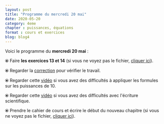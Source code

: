 ```yaml
---
layout: post
title: "Programme du mercredi 20 mai"
date: 2020-05-20
category: 4eme
chapter : puissances, équations
format : cours et exercices
blog: blog4
---
```


Voici le programme du <b>mercredi 20 mai</b> :

⦿ Faire <b>les exercices 13 et 14</b> (si vous ne voyez pas le fichier, <a href="/exercices/4eme/4eme_exercices_mercredi_20_mai_2020.pdf">cliquer ici</a>). 

<object data="/exercices/4eme/4eme_exercices_mercredi_20_mai_2020.pdf" width="100%" height="500" type='application/pdf'></object>

⦿ Regarder la <a class="correction" href="/exercices/4eme/4eme_exercices_mercredi_20_mai_2020_corrections.pdf">correction</a> pour vérifier le travail.

⦿ Regarder cette <a class="video" href="https://youtu.be/GWz5_veC12U">vidéo</a> si vous avez des difficultés à appliquer les formules sur les puissances de 10.

⦿ Regarder cette <a class="video" href="https://youtu.be/tzhNCpLRtCY">vidéo</a> si vous avez des difficultés avec l'écriture scientifique.

⦿  Prendre le cahier de cours et écrire le début du nouveau chapitre (si vous ne voyez pas le fichier, <a href="/cours/4eme/4eme_chapitre_7_équations.pdf">cliquer ici</a>). 

<object data="/cours/4eme/4eme_chapitre_7_équations.pdf" width="100%" height="500" type='application/pdf'></object>
